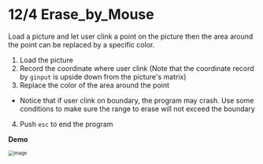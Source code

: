 # 12/4 Erase_by_Mouse

Load a picture and let user clink a point on the picture then the area around the point can be replaced by a specific color.

1. Load the picture
2. Record the coordinate where user clink (Note that the coordinate record by `ginput` is upside down from the picture's matrix)
3.  Replace the color of the area around the point
   - Notice that if user clink on boundary, the program may crash. Use some conditions to make sure the range to erase will not exceed the boundary 
4. Push `esc` to end the program

**Demo**

<img src="https://imgur.com/1L1uIsd.jpg" alt="Image" style="zoom:67%;" />

